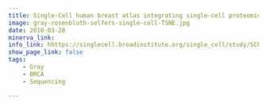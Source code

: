 ```yaml
---
title: Single-Cell human breast atlas integrating single-cell proteomics and transcriptomics (Single Cell Portal)
image: gray-rosenbluth-selfers-single-cell-TSNE.jpg
date: 2010-03-28
minerva_link:
info_link: hhttps://singlecell.broadinstitute.org/single_cell/study/SCP1731/a-human-breast-atlas-integrating-single-cell-proteomics-and-transcriptomics
show_page_link: false
tags:
    - Gray
    - BRCA
    - Sequencing

---
```

